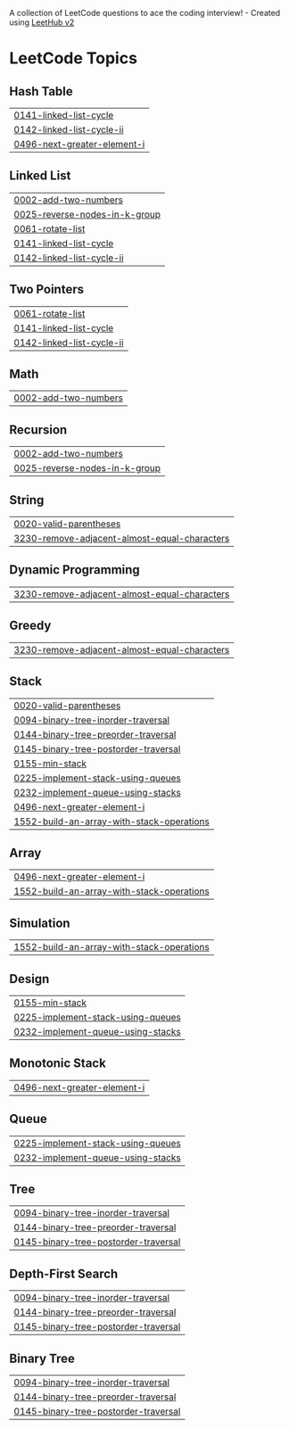 A collection of LeetCode questions to ace the coding interview! - Created using [LeetHub v2](https://github.com/arunbhardwaj/LeetHub-2.0)
<!---LeetCode Topics Start-->
# LeetCode Topics
## Hash Table
|  |
| ------- |
| [0141-linked-list-cycle](https://github.com/Abhishek91102/LeetCode-Problem-Solved/tree/master/0141-linked-list-cycle) |
| [0142-linked-list-cycle-ii](https://github.com/Abhishek91102/LeetCode-Problem-Solved/tree/master/0142-linked-list-cycle-ii) |
| [0496-next-greater-element-i](https://github.com/Abhishek91102/LeetCode-Problem-Solved/tree/master/0496-next-greater-element-i) |
## Linked List
|  |
| ------- |
| [0002-add-two-numbers](https://github.com/Abhishek91102/LeetCode-Problem-Solved/tree/master/0002-add-two-numbers) |
| [0025-reverse-nodes-in-k-group](https://github.com/Abhishek91102/LeetCode-Problem-Solved/tree/master/0025-reverse-nodes-in-k-group) |
| [0061-rotate-list](https://github.com/Abhishek91102/LeetCode-Problem-Solved/tree/master/0061-rotate-list) |
| [0141-linked-list-cycle](https://github.com/Abhishek91102/LeetCode-Problem-Solved/tree/master/0141-linked-list-cycle) |
| [0142-linked-list-cycle-ii](https://github.com/Abhishek91102/LeetCode-Problem-Solved/tree/master/0142-linked-list-cycle-ii) |
## Two Pointers
|  |
| ------- |
| [0061-rotate-list](https://github.com/Abhishek91102/LeetCode-Problem-Solved/tree/master/0061-rotate-list) |
| [0141-linked-list-cycle](https://github.com/Abhishek91102/LeetCode-Problem-Solved/tree/master/0141-linked-list-cycle) |
| [0142-linked-list-cycle-ii](https://github.com/Abhishek91102/LeetCode-Problem-Solved/tree/master/0142-linked-list-cycle-ii) |
## Math
|  |
| ------- |
| [0002-add-two-numbers](https://github.com/Abhishek91102/LeetCode-Problem-Solved/tree/master/0002-add-two-numbers) |
## Recursion
|  |
| ------- |
| [0002-add-two-numbers](https://github.com/Abhishek91102/LeetCode-Problem-Solved/tree/master/0002-add-two-numbers) |
| [0025-reverse-nodes-in-k-group](https://github.com/Abhishek91102/LeetCode-Problem-Solved/tree/master/0025-reverse-nodes-in-k-group) |
## String
|  |
| ------- |
| [0020-valid-parentheses](https://github.com/Abhishek91102/LeetCode-Problem-Solved/tree/master/0020-valid-parentheses) |
| [3230-remove-adjacent-almost-equal-characters](https://github.com/Abhishek91102/LeetCode-Problem-Solved/tree/master/3230-remove-adjacent-almost-equal-characters) |
## Dynamic Programming
|  |
| ------- |
| [3230-remove-adjacent-almost-equal-characters](https://github.com/Abhishek91102/LeetCode-Problem-Solved/tree/master/3230-remove-adjacent-almost-equal-characters) |
## Greedy
|  |
| ------- |
| [3230-remove-adjacent-almost-equal-characters](https://github.com/Abhishek91102/LeetCode-Problem-Solved/tree/master/3230-remove-adjacent-almost-equal-characters) |
## Stack
|  |
| ------- |
| [0020-valid-parentheses](https://github.com/Abhishek91102/LeetCode-Problem-Solved/tree/master/0020-valid-parentheses) |
| [0094-binary-tree-inorder-traversal](https://github.com/Abhishek91102/LeetCode-Problem-Solved/tree/master/0094-binary-tree-inorder-traversal) |
| [0144-binary-tree-preorder-traversal](https://github.com/Abhishek91102/LeetCode-Problem-Solved/tree/master/0144-binary-tree-preorder-traversal) |
| [0145-binary-tree-postorder-traversal](https://github.com/Abhishek91102/LeetCode-Problem-Solved/tree/master/0145-binary-tree-postorder-traversal) |
| [0155-min-stack](https://github.com/Abhishek91102/LeetCode-Problem-Solved/tree/master/0155-min-stack) |
| [0225-implement-stack-using-queues](https://github.com/Abhishek91102/LeetCode-Problem-Solved/tree/master/0225-implement-stack-using-queues) |
| [0232-implement-queue-using-stacks](https://github.com/Abhishek91102/LeetCode-Problem-Solved/tree/master/0232-implement-queue-using-stacks) |
| [0496-next-greater-element-i](https://github.com/Abhishek91102/LeetCode-Problem-Solved/tree/master/0496-next-greater-element-i) |
| [1552-build-an-array-with-stack-operations](https://github.com/Abhishek91102/LeetCode-Problem-Solved/tree/master/1552-build-an-array-with-stack-operations) |
## Array
|  |
| ------- |
| [0496-next-greater-element-i](https://github.com/Abhishek91102/LeetCode-Problem-Solved/tree/master/0496-next-greater-element-i) |
| [1552-build-an-array-with-stack-operations](https://github.com/Abhishek91102/LeetCode-Problem-Solved/tree/master/1552-build-an-array-with-stack-operations) |
## Simulation
|  |
| ------- |
| [1552-build-an-array-with-stack-operations](https://github.com/Abhishek91102/LeetCode-Problem-Solved/tree/master/1552-build-an-array-with-stack-operations) |
## Design
|  |
| ------- |
| [0155-min-stack](https://github.com/Abhishek91102/LeetCode-Problem-Solved/tree/master/0155-min-stack) |
| [0225-implement-stack-using-queues](https://github.com/Abhishek91102/LeetCode-Problem-Solved/tree/master/0225-implement-stack-using-queues) |
| [0232-implement-queue-using-stacks](https://github.com/Abhishek91102/LeetCode-Problem-Solved/tree/master/0232-implement-queue-using-stacks) |
## Monotonic Stack
|  |
| ------- |
| [0496-next-greater-element-i](https://github.com/Abhishek91102/LeetCode-Problem-Solved/tree/master/0496-next-greater-element-i) |
## Queue
|  |
| ------- |
| [0225-implement-stack-using-queues](https://github.com/Abhishek91102/LeetCode-Problem-Solved/tree/master/0225-implement-stack-using-queues) |
| [0232-implement-queue-using-stacks](https://github.com/Abhishek91102/LeetCode-Problem-Solved/tree/master/0232-implement-queue-using-stacks) |
## Tree
|  |
| ------- |
| [0094-binary-tree-inorder-traversal](https://github.com/Abhishek91102/LeetCode-Problem-Solved/tree/master/0094-binary-tree-inorder-traversal) |
| [0144-binary-tree-preorder-traversal](https://github.com/Abhishek91102/LeetCode-Problem-Solved/tree/master/0144-binary-tree-preorder-traversal) |
| [0145-binary-tree-postorder-traversal](https://github.com/Abhishek91102/LeetCode-Problem-Solved/tree/master/0145-binary-tree-postorder-traversal) |
## Depth-First Search
|  |
| ------- |
| [0094-binary-tree-inorder-traversal](https://github.com/Abhishek91102/LeetCode-Problem-Solved/tree/master/0094-binary-tree-inorder-traversal) |
| [0144-binary-tree-preorder-traversal](https://github.com/Abhishek91102/LeetCode-Problem-Solved/tree/master/0144-binary-tree-preorder-traversal) |
| [0145-binary-tree-postorder-traversal](https://github.com/Abhishek91102/LeetCode-Problem-Solved/tree/master/0145-binary-tree-postorder-traversal) |
## Binary Tree
|  |
| ------- |
| [0094-binary-tree-inorder-traversal](https://github.com/Abhishek91102/LeetCode-Problem-Solved/tree/master/0094-binary-tree-inorder-traversal) |
| [0144-binary-tree-preorder-traversal](https://github.com/Abhishek91102/LeetCode-Problem-Solved/tree/master/0144-binary-tree-preorder-traversal) |
| [0145-binary-tree-postorder-traversal](https://github.com/Abhishek91102/LeetCode-Problem-Solved/tree/master/0145-binary-tree-postorder-traversal) |
<!---LeetCode Topics End-->